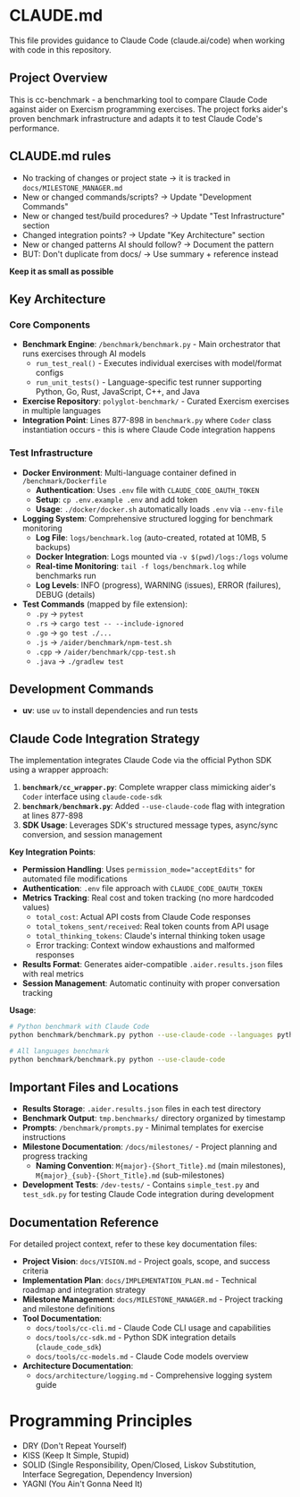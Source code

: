 # CLAUDE.md

This file provides guidance to Claude Code (claude.ai/code) when working with code in this repository.

## Project Overview

This is cc-benchmark - a benchmarking tool to compare Claude Code against aider on Exercism programming exercises.
The project forks aider's proven benchmark infrastructure and adapts it to test Claude Code's performance.

## CLAUDE.md rules
- No tracking of changes or project state → it is tracked in `docs/MILESTONE_MANAGER.md`
- New or changed commands/scripts? → Update "Development Commands"
- New or changed test/build procedures? → Update "Test Infrastructure" section  
- Changed integration points? → Update "Key Architecture" section
- New or changed patterns AI should follow? → Document the pattern
- BUT: Don't duplicate from docs/ → Use summary + reference instead

**Keep it as small as possible**

## Key Architecture

### Core Components
- **Benchmark Engine**: `/benchmark/benchmark.py` - Main orchestrator that runs exercises through AI models
  - `run_test_real()` - Executes individual exercises with model/format configs
  - `run_unit_tests()` - Language-specific test runner supporting Python, Go, Rust, JavaScript, C++, and Java
- **Exercise Repository**: `polyglot-benchmark/` - Curated Exercism exercises in multiple languages
- **Integration Point**: Lines 877-898 in `benchmark.py` where `Coder` class instantiation occurs - this is where Claude Code integration happens

### Test Infrastructure
- **Docker Environment**: Multi-language container defined in `/benchmark/Dockerfile`
  - **Authentication**: Uses `.env` file with `CLAUDE_CODE_OAUTH_TOKEN`
  - **Setup**: `cp .env.example .env` and add token
  - **Usage**: `./docker/docker.sh` automatically loads `.env` via `--env-file`
- **Logging System**: Comprehensive structured logging for benchmark monitoring
  - **Log File**: `logs/benchmark.log` (auto-created, rotated at 10MB, 5 backups)
  - **Docker Integration**: Logs mounted via `-v $(pwd)/logs:/logs` volume
  - **Real-time Monitoring**: `tail -f logs/benchmark.log` while benchmarks run
  - **Log Levels**: INFO (progress), WARNING (issues), ERROR (failures), DEBUG (details)
- **Test Commands** (mapped by file extension):
  - `.py` → `pytest`
  - `.rs` → `cargo test -- --include-ignored`
  - `.go` → `go test ./...`
  - `.js` → `/aider/benchmark/npm-test.sh`
  - `.cpp` → `/aider/benchmark/cpp-test.sh`
  - `.java` → `./gradlew test`

## Development Commands
- **uv**: use `uv` to install dependencies and run tests

## Claude Code Integration Strategy

The implementation integrates Claude Code via the official Python SDK using a wrapper approach:

1. **`benchmark/cc_wrapper.py`**: Complete wrapper class mimicking aider's `Coder` interface using `claude-code-sdk`
2. **`benchmark/benchmark.py`**: Added `--use-claude-code` flag with integration at lines 877-898
3. **SDK Usage**: Leverages SDK's structured message types, async/sync conversion, and session management

**Key Integration Points**:
- **Permission Handling**: Uses `permission_mode="acceptEdits"` for automated file modifications
- **Authentication**: `.env` file approach with `CLAUDE_CODE_OAUTH_TOKEN`
- **Metrics Tracking**: Real cost and token tracking (no more hardcoded values)
  - `total_cost`: Actual API costs from Claude Code responses
  - `total_tokens_sent/received`: Real token counts from API usage
  - `total_thinking_tokens`: Claude's internal thinking token usage
  - Error tracking: Context window exhaustions and malformed responses
- **Results Format**: Generates aider-compatible `.aider.results.json` files with real metrics
- **Session Management**: Automatic continuity with proper conversation tracking

**Usage**:
```bash
# Python benchmark with Claude Code
python benchmark/benchmark.py python --use-claude-code --languages python --num-tests 10

# All languages benchmark
python benchmark/benchmark.py python --use-claude-code
```

## Important Files and Locations

- **Results Storage**: `.aider.results.json` files in each test directory
- **Benchmark Output**: `tmp.benchmarks/` directory organized by timestamp
- **Prompts**: `/benchmark/prompts.py` - Minimal templates for exercise instructions
- **Milestone Documentation**: `/docs/milestones/` - Project planning and progress tracking
  - **Naming Convention**: `M{major}-{Short_Title}.md` (main milestones), `M{major}_{sub}-{Short_Title}.md` (sub-milestones)
- **Development Tests**: `/dev-tests/` - Contains `simple_test.py` and `test_sdk.py` for testing Claude Code integration during development

## Documentation Reference

For detailed project context, refer to these key documentation files:

- **Project Vision**: `docs/VISION.md` - Project goals, scope, and success criteria
- **Implementation Plan**: `docs/IMPLEMENTATION_PLAN.md` - Technical roadmap and integration strategy
- **Milestone Management**: `docs/MILESTONE_MANAGER.md` - Project tracking and milestone definitions
- **Tool Documentation**: 
  - `docs/tools/cc-cli.md` - Claude Code CLI usage and capabilities
  - `docs/tools/cc-sdk.md` - Python SDK integration details (`claude_code_sdk`)
  - `docs/tools/cc-models.md` - Claude Code models overview
- **Architecture Documentation**:
  - `docs/architecture/logging.md` - Comprehensive logging system guide


# Programming Principles
- DRY (Don't Repeat Yourself)
- KISS (Keep It Simple, Stupid)
- SOLID (Single Responsibility, Open/Closed, Liskov Substitution, Interface Segregation, Dependency Inversion)
- YAGNI (You Ain't Gonna Need It)
